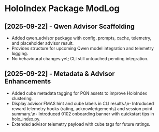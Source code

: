 # HoloIndex Package ModLog

## [2025-09-22] - Qwen Advisor Scaffolding
- Added qwen_advisor package with config, prompts, cache, telemetry, and placeholder advisor result.
- Provides structure for upcoming Qwen model integration and telemetry logging.
- No behavioural changes yet; CLI still untouched pending integration.

## [2025-09-22] - Metadata & Advisor Enhancements
- Added cube metadata tagging for PQN assets to improve HoloIndex clustering.
- Display advisor FMAS hint and cube labels in CLI results.\n- Introduced reward telemetry hooks (rating, acknowledgements) and session point summary.\n- Introduced 0102 onboarding banner with quickstart tips in holo_index.py.
- Extended advisor telemetry payload with cube tags for future ratings.
